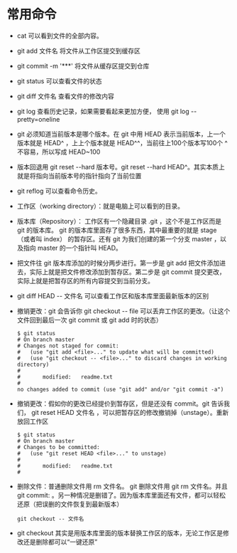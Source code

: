 # 常用命令



* cat 可以看到文件的全部内容。
* git add 文件名 将文件从工作区提交到缓存区
* git commit -m '\*\*\*' 将文件从缓存区提交到仓库
* git status 可以查看文件的状态
* git diff 文件名 查看文件的修改内容
* git log 查看历史记录，如果需要看起来更加方便， 使用 git log --pretty=oneline
* git 必须知道当前版本是哪个版本。在 git 中用 HEAD 表示当前版本，上一个版本就是 HEAD^ ，上上个版本就是 HEAD^^，当前往上100个版本写100个 ^  不容易，所以写成 HEAD~100
*  版本回退用 git reset --hard 版本号。git reset --hard HEAD^。其实本质上就是将指向当前版本号的指针指向了当前位置
* git reflog 可以查看命令历史。
* 工作区（working directory）：就是电脑上可以看到的目录。
* 版本库（Repository）： 工作区有一个隐藏目录 .git ，这个不是工作区而是 git 的版本库。 git 的版本库里面存了很多东西，其中最重要的就是 stage （或者叫 index） 的暂存区。还有 git 为我们创建的第一个分支 master ，以及指向 master 的一个指针叫 HEAD。
* 把文件往 git 版本库添加的时候分两步进行。第一步是 git add 把文件添加进去，实际上就是把文件修改添加到暂存区。第二步是 git commit 提交更改，实际上就是把暂存区的所有内容提交到当前分支。
* git diff HEAD -- 文件名 可以查看工作区和版本库里面最新版本的区别
* 撤销更改：git 会告诉你 git checkout -- file 可以丢弃工作区的更改。（让这个文件回到最后一次 git commit 或 git add 时的状态）
  ```
  $ git status
  # On branch master
  # Changes not staged for commit:
  #   (use "git add <file>..." to update what will be committed)
  #   (use "git checkout -- <file>..." to discard changes in working directory)
  #
  #       modified:   readme.txt
  #
  no changes added to commit (use "git add" and/or "git commit -a")
  ```

* 撤销更改：假如你的更改已经提价到暂存区，但是还没有 commit。git 告诉我们， git reset HEAD 文件名 ，可以把暂存区的修改撤销掉（unstage）。重新放回工作区
  ```
  $ git status
  # On branch master
  # Changes to be committed:
  #   (use "git reset HEAD <file>..." to unstage)
  #
  #       modified:   readme.txt
  #
  ```
* 删除文件：普通删除文件用 rm 文件名。 git 删除文件用 git rm 文件名。并且 git commit: 。另一种情况是删错了。因为版本库里面还有文件，都可以轻松还原（把误删的文件恢复到最新版本）
  ```
  git checkout -- 文件名
  ```

* git checkout 其实是用版本库里面的版本替换工作区的版本，无论工作区是修改还是删除都可以“一键还原”





































